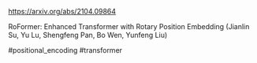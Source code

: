 https://arxiv.org/abs/2104.09864

RoFormer: Enhanced Transformer with Rotary Position Embedding (Jianlin Su, Yu Lu, Shengfeng Pan, Bo Wen, Yunfeng Liu)

#positional_encoding #transformer 